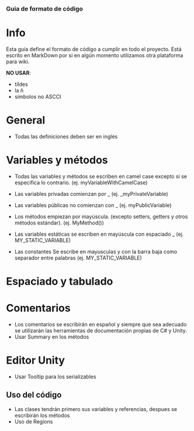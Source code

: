 ### Guia de formato de código
# Info
Esta guía define el formato de código a cumplir en todo el proyecto.
Está escrito en MarkDown por si en algún momento utilizamos otra plataforma para wiki.

**NO USAR**:
- tíldes 
- la ñ
- símbolos no ASCCI

# General
- Todas las definiciones deben ser en inglés

# Variables y métodos
- Todas las variables y métodos se escriben en camel case excepto si se especifica lo contrario.
(ej. myVariableWithCamelCase)

- Las variables privadas comienzan por _
(ej. _myPrivateVariable)

- Las variables públicas no comienzan con _
(ej. myPublicVariable)

- Los métodos empiezan por mayúscula. (excepto setters, getters y otros métodos estándar).
(ej. MyMethod())

- Las variables estáticas se escriben en mayúscula con espaciado _
(ej. MY_STATIC_VARIABLE)

- Las constantes Se escribe en mayusculas y con la barra baja como separador entre palabras
(ej. MY_STATIC_VARIABLE)
# Espaciado y tabulado

# Comentarios
- Los comentarios se escribirán en español y siempre que sea adecuado se utilizarán las herramientas de documentación propias de C# y Unity.
- Usar Summary en los métodos

# Editor Unity
- Usar Tooltip para los serializables

## Uso del código

- Las clases tendrán primero sus variables y referencias, despues se escribirán los métodos
- Uso de Regions